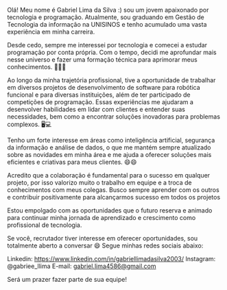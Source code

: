 Olá! Meu nome é Gabriel Lima da Silva :)  sou um jovem apaixonado por tecnologia e programação. Atualmente, sou graduando em Gestão de Tecnologia da informação na UNISINOS e tenho acumulado uma vasta experiência em minha carreira. 

Desde cedo, sempre me interessei por tecnologia e comecei a estudar programação por conta própria. Com o tempo, decidi me aprofundar mais nesse universo e fazer uma formação técnica para aprimorar meus conhecimentos. 👨🏻‍💻

Ao longo da minha trajetória profissional, tive a oportunidade de trabalhar em diversos projetos de desenvolvimento de software para robótica funcional e para diversas instituições, além de ter participado de competições de programação. Essas experiências me ajudaram a desenvolver habilidades em lidar com clientes e entender suas necessidades, bem como a encontrar soluções inovadoras para problemas complexos. 🖥️💻

Tenho um forte interesse em áreas como inteligência artificial, segurança da informação e análise de dados, o que me mantém sempre atualizado sobre as novidades em minha área e me ajuda a oferecer soluções mais eficientes e criativas para meus clientes. 😄😄

Acredito que a colaboração é fundamental para o sucesso em qualquer projeto, por isso valorizo muito o trabalho em equipe e a troca de conhecimentos com meus colegas. Busco sempre aprender com os outros e contribuir positivamente para alcançarmos sucesso em todos os projetos

Estou empolgado com as oportunidades que o futuro reserva e animado para continuar minha jornada de aprendizado e crescimento como profissional de tecnologia.

Se você, recrutador tiver interesse em oferecer oportunidades, sou totalmente aberto a conversar 😄
Segue minhas redes sociais abaixo:

Linkedin: https://www.linkedin.com/in/gabriellimadasilva2003/
Instagram: @gabriee_llima
E-mail: gabriel.lima4586@gmail.com

Será um prazer fazer parte de sua equipe!
